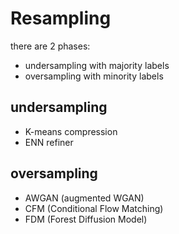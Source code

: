 # Resampling
there are 2 phases: 
+ undersampling with majority labels
+ oversampling with minority labels
## undersampling
+ K-means compression
+ ENN refiner
## oversampling
+ AWGAN (augmented WGAN)
+ CFM (Conditional Flow Matching)
+ FDM (Forest Diffusion Model)